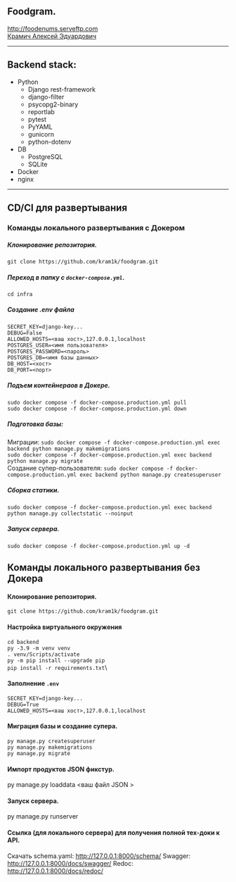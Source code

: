 ## Foodgram.

http://foodenums.serveftp.com \
 [Крамич Алексей Эдуардович ](https://github.com/kram1k)


---
## Backend stack:
- Python
	- Django rest-framework
	- django-filter
	- psycopg2-binary
	- reportlab
	- pytest
	- PyYAML
	- gunicorn
	- python-dotenv
- DB
	- PostgreSQL
	- SQLite
- Docker
- nginx


---
## CD/CI для развертывания

### Команды локального развертывания с Докером 
##### Клонирование репозитория.
`git clone https://github.com/kram1k/foodgram.git`
##### Переход в папку с `docker-compose.yml`.
`cd infra`
##### Создание .env файла
`SECRET_KEY=django-key...`\
`DEBUG=False`\
`ALLOWED_HOSTS=<ваш хост>,127.0.0.1,localhost`\
`POSTGRES_USER=<имя пользователя>`\
`POSTGRES_PASSWORD=<пароль>`\
`POSTGRES_DB=<имя базы данных>`\
`DB_HOST=<хост>`\
`DB_PORT=<порт>`
##### Подъем контейнераов в Докере.
`sudo docker compose -f docker-compose.production.yml pull`\
`sudo docker compose -f docker-compose.production.yml down`
##### Подготовка базы:
Миграции:
`sudo docker compose -f docker-compose.production.yml exec backend python manage.py makemigrations`\
`sudo docker compose -f docker-compose.production.yml exec backend python manage.py migrate`\
Создание супер-пользователя:
`sudo docker compose -f docker-compose.production.yml exec backend python manage.py createsuperuser`
##### Сборка статики.
`sudo docker compose -f docker-compose.production.yml exec backend python manage.py collectstatic --noinput`
##### Запуск сервера.

`sudo docker compose -f docker-compose.production.yml up -d`
## Команды локального развертывания без Докера

#### Клонирование репозитория.
`git clone https://github.com/kram1k/foodgram.git`
#### Настройка виртуального окружения
`cd backend`\
`py -3.9 -m venv venv`\
`. venv/Scripts/activate`\
`py -m pip install --upgrade pip`\
`pip install -r requirements.txt`\
#### Заполнение `.env`
`SECRET_KEY=django-key...`\
`DEBUG=True`\
`ALLOWED_HOSTS=<ваш хост>,127.0.0.1,localhost`

#### Миграция базы и создание супера.
`py manage.py createsuperuser`\
`py manage.py makemigrations`\
`py manage.py migrate`
#### Импорт продуктов JSON фикстур.
py manage.py loaddata <ваш файл JSON >  
#### Запуск сервера.
py manage.py runserver  

#### Ссылка (для локального сервера) для получения полной тех-доки к API.
Скачать schema.yaml: http://127.0.0.1:8000/schema/
Swagger:  http://127.0.0.1:8000/docs/swagger/
Redoc: http://127.0.0.1:8000/docs/redoc/